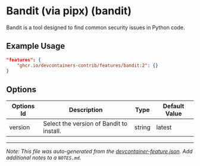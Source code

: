 
# Bandit (via pipx) (bandit)

Bandit is a tool designed to find common security issues in Python code.

## Example Usage

```json
"features": {
    "ghcr.io/devcontainers-contrib/features/bandit:2": {}
}
```

## Options

| Options Id | Description | Type | Default Value |
|-----|-----|-----|-----|
| version | Select the version of Bandit to install. | string | latest |



---

_Note: This file was auto-generated from the [devcontainer-feature.json](https://github.com/devcontainers-contrib/features/blob/main/src/bandit/devcontainer-feature.json).  Add additional notes to a `NOTES.md`._
